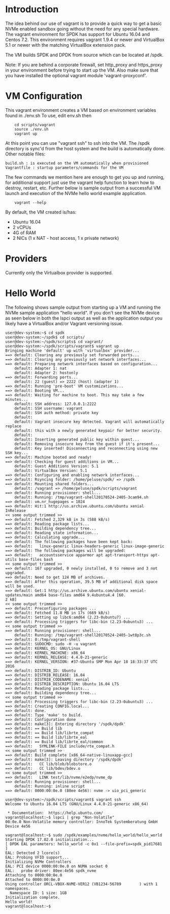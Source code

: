 Introduction
============

The idea behind our use of vagrant is to provide a quick way to get a basic
NVMe enabled sandbox going without the need for any special hardware.
The vagrant environment for SPDK has support for Ubuntu 16.04 and
Centos 7.2. This environment requires vagrant 1.9.4 or newer and
VirtualBox 5.1 or newer with the matching VirtualBox extension pack.

The VM builds SPDK and DPDK from source which can be located at /spdk.

Note: If you are behind a corporate firewall, set http_proxy and https_proxy in
your environment before trying to start up the VM.  Also make sure that you
have installed the optional vagrant module 'vagrant-proxyconf'.

VM Configuration
================

This vagrant environment creates a VM based on environment variables found in ./env.sh
To use, edit env.sh then

~~~{.sh}
    cd scripts/vagrant
    source ./env.sh
    vagrant up
~~~

At this point you can use "vagrant ssh" to ssh into the VM. The /spdk directory is
sync'd from the host system and the build is automatically done.  Other notable files:

    build.sh : is executed on the VM automatically when provisioned
    Vagrantfile : startup parameters/commands for the VM

The few commands we mention here are enough to get you up and running, for additional
support just use the vagrant help function to learn how to destroy, restart, etc.  Further
below is sample output from a successful VM launch and execution of the NVMe hello
world example application.

~~~{.sh}
    vagrant --help
~~~

By default, the VM created is/has:
- Ubuntu 16.04
- 2 vCPUs
- 4G of RAM
- 2 NICs (1 x NAT - host access, 1 x private network)

Providers
=========

Currently only the Virtualbox provider is supported.

Hello World
===========

The following shows sample output from starting up a VM and running
the NVMe sample application "hello world". If you don't see the
NVMe device as seen below in both the lspci output as well as the
application output you likely have a VirtualBox and/or Vagrant
versioning issue.

~~~{.sh}
user@dev-system:~$ cd spdk
user@dev-system:~/spdk$ cd scripts/
user@dev-system:~/spdk/scripts$ cd vagrant/
user@dev-system:~/spdk/scripts/vagrant$ vagrant up
Bringing machine 'default' up with 'virtualbox' provider...
==> default: Clearing any previously set forwarded ports...
==> default: Clearing any previously set network interfaces...
==> default: Preparing network interfaces based on configuration...
    default: Adapter 1: nat
    default: Adapter 2: hostonly
==> default: Forwarding ports...
    default: 22 (guest) => 2222 (host) (adapter 1)
==> default: Running 'pre-boot' VM customizations...
==> default: Booting VM...
==> default: Waiting for machine to boot. This may take a few minutes...
    default: SSH address: 127.0.0.1:2222
    default: SSH username: vagrant
    default: SSH auth method: private key
    default:
    default: Vagrant insecure key detected. Vagrant will automatically replace
    default: this with a newly generated keypair for better security.
    default:
    default: Inserting generated public key within guest...
    default: Removing insecure key from the guest if it's present...
    default: Key inserted! Disconnecting and reconnecting using new SSH key...
==> default: Machine booted and ready!
==> default: Checking for guest additions in VM...
    default: Guest Additions Version: 5.1
    default: VirtualBox Version: 5.1
==> default: Configuring and enabling network interfaces...
==> default: Rsyncing folder: /home/peluse/spdk/ => /spdk
==> default: Mounting shared folders...
    default: /vagrant => /home/peluse/spdk/scripts/vagrant
==> default: Running provisioner: shell...
    default: Running: /tmp/vagrant-shell20170524-2405-3cam94.sh
==> default: vm.nr_hugepages = 1024
==> default: Hit:1 http://us.archive.ubuntu.com/ubuntu xenial InRelease
<< some output trimmed >>
==> default: Fetched 2,329 kB in 3s (588 kB/s)
==> default: Reading package lists...
==> default: Building dependency tree...
==> default: Reading state information...
==> default: Calculating upgrade...
==> default: The following packages have been kept back:
==> default:   linux-generic linux-headers-generic linux-image-generic
==> default: The following packages will be upgraded:
==> default:   accountsservice apparmor apt apt-transport-https apt-utils base-files bash
<< some output trimmed >>
==> default: 167 upgraded, 0 newly installed, 0 to remove and 3 not upgraded.
==> default: Need to get 124 MB of archives.
==> default: After this operation, 39.5 MB of additional disk space will be used.
==> default: Get:1 http://us.archive.ubuntu.com/ubuntu xenial-updates/main amd64 base-files amd64 9.4ubuntu4.4 [60.                 2 kB]
<< some output trimmed >>
==> default: Preconfiguring packages ...
==> default: Fetched 11.8 MB in 17s (669 kB/s)
==> default: Setting up libc6:amd64 (2.23-0ubuntu7) ...
==> default: Processing triggers for libc-bin (2.23-0ubuntu3) ...
<< some output trimmed >>
==> default: Running provisioner: shell...
    default: Running: /tmp/vagrant-shell20170524-2405-1wt8p3c.sh
==> default: 0:/tmp/vagrant-shell
==> default: SUDOCMD: sudo -H -u vagrant
==> default: KERNEL_OS: GNU/Linux
==> default: KERNEL_MACHINE: x86_64
==> default: KERNEL_RELEASE: 4.4.0-21-generic
==> default: KERNEL_VERSION: #37-Ubuntu SMP Mon Apr 18 18:33:37 UTC 2016
==> default: DISTRIB_ID: Ubuntu
==> default: DISTRIB_RELEASE: 16.04
==> default: DISTRIB_CODENAME: xenial
==> default: DISTRIB_DESCRIPTION: Ubuntu 16.04 LTS
==> default: Reading package lists...
==> default: Building dependency tree...
<< some output trimmed >>
==> default: Processing triggers for libc-bin (2.23-0ubuntu3) ...
==> default: Creating CONFIG.local...
==> default: done.
==> default: Type 'make' to build.
==> default: Configuration done
==> default: make[3]: Entering directory '/spdk/dpdk'
==> default: == Build lib
==> default: == Build lib/librte_compat
==> default: == Build lib/librte_eal
==> default: == Build lib/librte_eal/common
==> default:   SYMLINK-FILE include/rte_compat.h
<< some output trimmed >>
==> default: Build complete [x86_64-native-linuxapp-gcc]
==> default: make[3]: Leaving directory '/spdk/dpdk'
==> default:   CC lib/blob/blobstore.o
==> default:   CC lib/bdev/bdev.o
<< some output trimmed >>
==> default:   LINK test/lib/nvme/e2edp/nvme_dp
==> default: Running provisioner: shell...
    default: Running: inline script
==> default: 0000:00:0e.0 (80ee 4e56): nvme -> uio_pci_generic

user@dev-system:~/spdk/scripts/vagrant$ vagrant ssh
Welcome to Ubuntu 16.04 LTS (GNU/Linux 4.4.0-21-generic x86_64)

 * Documentation:  https://help.ubuntu.com/
vagrant@localhost:~$ lspci | grep "Non-Volatile"
00:0e.0 Non-Volatile memory controller: InnoTek Systemberatung GmbH Device 4e56

vagrant@localhost:~$ sudo /spdk/examples/nvme/hello_world/hello_world
Starting DPDK 17.02.0 initialization...
[ DPDK EAL parameters: hello_world -c 0x1 --file-prefix=spdk_pid17681 ]
EAL: Detected 2 lcore(s)
EAL: Probing VFIO support...
Initializing NVMe Controllers
EAL: PCI device 0000:00:0e.0 on NUMA socket 0
EAL:   probe driver: 80ee:4e56 spdk_nvme
Attaching to 0000:00:0e.0
Attached to 0000:00:0e.0
Using controller ORCL-VBOX-NVME-VER12 (VB1234-56789        ) with 1 namespaces.
  Namespace ID: 1 size: 1GB
Initialization complete.
Hello world!
vagrant@localhost:~$
~~~

